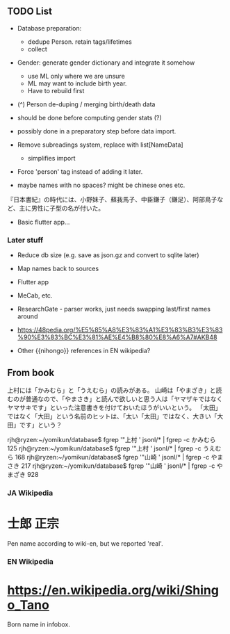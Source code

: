 ## TODO List

 - Database preparation:
   - dedupe Person. retain tags/lifetimes
   - collect 

 - Gender: generate gender dictionary and integrate it somehow
   - use ML only where we are unsure
   - ML may want to include birth year.
   - Have to rebuild first

 - (^) Person de-duping / merging birth/death data
  - should be done before computing gender stats (?)
  - possibly done in a preparatory step before data import.

 - Remove subreadings system, replace with list[NameData]
   - simplifies import

 - Force 'person' tag instead of adding it later.

  - maybe names with no spaces? might be chinese
    ones etc.

 『日本書紀』の時代には、小野妹子、蘇我馬子、中臣鎌子（鎌足）、阿部鳥子など、主に男性に子型の名が付いた。

 - Basic flutter app...

### Later stuff

 - Reduce db size (e.g. save as json.gz and convert to sqlite later)
 - Map names back to sources
 - Flutter app
 - MeCab, etc.
 - ResearchGate - parser works, just needs swapping last/first names around
 - https://48pedia.org/%E5%85%A8%E3%83%A1%E3%83%B3%E3%83%90%E3%83%BC%E3%81%AE%E4%B8%80%E8%A6%A7#AKB48

 - Other {{nihongo}} references in EN wikipedia?

## From book

上村には「かみむら」と「うえむら」の読みがある。
山崎は「やまざき」と読むのが普通なので、「やまさき」と読んで欲しいと思う人は「ヤマザキではなくヤマサキです」といった注意書きを付けておいたほうがいいという。
「太田」ではなく「大田」という名前のヒットは、「太い「太田」ではなく、大きい「大田」です」という？

rjh@ryzen:~/yomikun/database$ fgrep '"上村 ' jsonl/* | fgrep -c かみむら
125
rjh@ryzen:~/yomikun/database$ fgrep '"上村 ' jsonl/* | fgrep -c うえむら
168
rjh@ryzen:~/yomikun/database$ fgrep '"山崎 ' jsonl/* | fgrep -c やまさき
217
rjh@ryzen:~/yomikun/database$ fgrep '"山崎 ' jsonl/* | fgrep -c やまざき
928

### JA Wikipedia

# 士郎 正宗
Pen name according to wiki-en, but we reported 'real'.

### EN Wikipedia

# https://en.wikipedia.org/wiki/Shingo_Tano
Born name in infobox.